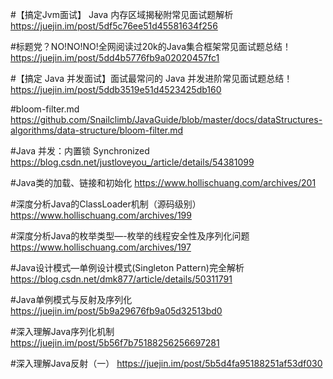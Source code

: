 #【搞定Jvm面试】 Java 内存区域揭秘附常见面试题解析
https://juejin.im/post/5df5c76ee51d45581634f256

#标题党？NO!NO!NO!全网阅读过20k的Java集合框架常见面试题总结！
https://juejin.im/post/5dd4b5776fb9a02020457fc1

#【搞定 Java 并发面试】面试最常问的 Java 并发进阶常见面试题总结！
https://juejin.im/post/5ddb3519e51d4523425db160

#bloom-filter.md
https://github.com/Snailclimb/JavaGuide/blob/master/docs/dataStructures-algorithms/data-structure/bloom-filter.md

#Java 并发：内置锁 Synchronized
https://blog.csdn.net/justloveyou_/article/details/54381099

#Java类的加载、链接和初始化
https://www.hollischuang.com/archives/201

#深度分析Java的ClassLoader机制（源码级别）
https://www.hollischuang.com/archives/199

#深度分析Java的枚举类型—-枚举的线程安全性及序列化问题
https://www.hollischuang.com/archives/197

#Java设计模式—单例设计模式(Singleton Pattern)完全解析
https://blog.csdn.net/dmk877/article/details/50311791

#Java单例模式与反射及序列化
https://juejin.im/post/5b9a29676fb9a05d32513bd0

#深入理解Java序列化机制
https://juejin.im/post/5b56f7b75188256256697281

#深入理解Java反射（一）
https://juejin.im/post/5b5d4fa95188251af53df030



